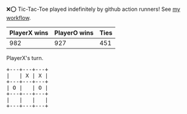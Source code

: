 :x::o: Tic-Tac-Toe played indefinitely by github action runners! See [my workflow](.github/workflows/play.yaml).

|PlayerX wins|PlayerO wins|Ties|
|-|-|-|
|982|927|451|

PlayerX's turn.

<pre>
+---+---+---+
|   | X | X |
+---+---+---+
| O |   | O |
+---+---+---+
|   |   |   |
+---+---+---+
</pre>